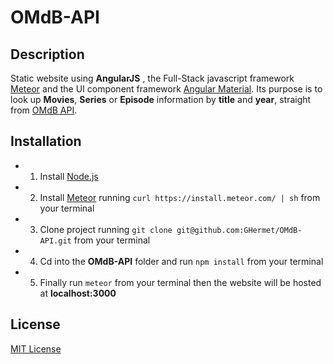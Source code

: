 
# OMdB-API


## Description

Static website using  **AngularJS** , the Full-Stack javascript framework [Meteor](https://www.meteor.com/) and the UI component framework [Angular Material](https://material.angularjs.org/latest/).
Its purpose is to look up **Movies**, **Series** or **Episode** information by **title** and **year**, straight from [OMdB API](http://www.omdbapi.com/).


## Installation

* 1. Install [Node.js](https://nodejs.org/en/)
* 2. Install [Meteor](https://www.meteor.com/) running `curl https://install.meteor.com/ | sh` from your terminal
* 3. Clone project running `git clone git@github.com:GHermet/OMdB-API.git` from your terminal
* 4. Cd into the **OMdB-API** folder and run `npm install` from your terminal
* 5. Finally run `meteor` from your terminal then the website will be hosted at **localhost:3000**


## License

[MIT License](http://opensource.org/licenses/MIT)
